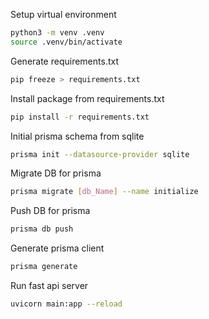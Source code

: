 Setup virtual environment

```sh
python3 -m venv .venv
source .venv/bin/activate
```

Generate requirements.txt

```sh
pip freeze > requirements.txt
```

Install package from requirements.txt

```sh
pip install -r requirements.txt
```

Initial prisma schema from sqlite

```sh
prisma init --datasource-provider sqlite
```

Migrate DB for prisma
```sh
prisma migrate [db_Name] --name initialize
```

Push DB for prisma
```sh
prisma db push
```

Generate prisma client
```sh
prisma generate
```

Run fast api server
```sh
uvicorn main:app --reload
```
